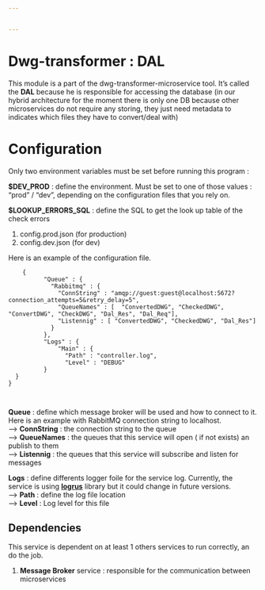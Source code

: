 ```yaml
---


---
```


<h1 id="dwg-transformer--dal">Dwg-transformer : DAL</h1>
<p>This module is a part of the dwg-transformer-microservice tool. It’s called the  <strong>DAL</strong>  because he is responsible for accessing the database (in our hybrid architecture for the moment there is only one DB because other microservices do not require any storing, they just need metadata to indicates which files they have to convert/deal with)</p>
<h1 id="configuration">Configuration</h1>
<p>Only two environment variables must be set before running this program :</p>
<p><strong>$DEV_PROD</strong>  : define the environment. Must be set to one of those values : “prod” / “dev”, depending on the configuration files that you rely on.</p>
<p><strong>$LOOKUP_ERRORS_SQL</strong>  : define the SQL to get the look up table of the check errors</p>
<ol>
<li>config.prod.json (for production)</li>
<li>config.dev.json (for dev)</li>
</ol>
<p>Here is an example of the configuration file.</p>
<pre><code>    {  
		  "Queue" : {  
		    "Rabbitmq" : {  
		      "ConnString" : "amqp://guest:guest@localhost:5672?connection_attempts=5&amp;retry_delay=5",  
			  "QueueNames" : [  "ConvertedDWG", "CheckedDWG", "ConvertDWG", "CheckDWG", "Dal_Res", "Dal_Req"],  
			  "Listennig" : [ "ConvertedDWG", "CheckedDWG", "Dal_Res"]  
			}  
		  },  
		  "Logs" : {  
		      "Main" : {  
		        "Path" : "controller.log",  
				"Level" : "DEBUG"  
		  }  
  }  
}

</code></pre>
<p><strong>Queue</strong>  : define which message broker will be used and how to connect to it. Here is an example with RabbitMQ connection string to localhost.<br>
—&gt;  <strong>ConnString</strong>  : the connection string to the queue<br>
—&gt;  <strong>QueueNames</strong>  : the queues that this service will open ( if not exists) an publish to them<br>
—&gt;  <strong>Listennig</strong>  : the queues that this service will subscribe and listen for messages</p>
<p><strong>Logs</strong>  : define differents logger foile for the service log. Currently, the service is using  <a href="https://github.com/sirupsen/logrus"><strong>logrus</strong></a>  library but it could change in future versions.<br>
—&gt;  <strong>Path</strong>  : define the log file location<br>
—&gt;  <strong>Level</strong>  : Log level for this file</p>
<h2 id="dependencies">Dependencies</h2>
<p>This service is dependent on at least 1 others services to run correctly, an do the job.</p>
<ol>
<li><strong>Message Broker</strong>  service : responsible for the communication between microservices</li>
</ol>

